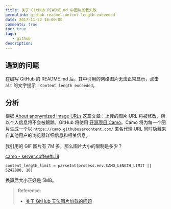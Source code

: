 ```yaml
---
title: 关于 GitHub README.md 中图片加载失败
permalink: github-readme-content-length-exceeded
date: 2017-11-22 16:00:00
comments: true
toc: true
tags:
   - github
description:
---
```


## 遇到的问题
在编写 GitHub 的 README.md 后，其中引用的网络图片无法正常显示，点击 `alt` 的文字提示：`Content length exceeded`。

<!-- more -->

## 分析
根据 [About anonymized image URLs](https://help.github.com/articles/about-anonymized-image-urls/) 这篇文章：上传的图片 URL 将被修改，所以个人信息将不会被跟踪。GitHub 将使用 [开源项目 Camo](https://github.com/atmos/camo)。Camo 将为每一个图片生成一个以 `https://camo.githubusercontent.com/` 匿名代理 URL 同时隐藏来自其他用户的浏览器详细信息和相关信息。

我引用的 GIF 图片有 7M 多，那么图片大小的限制是多少？

[camo - server.coffee#L18](https://github.com/atmos/camo/blob/master/server.coffee#L18)

```
content_length_limit = parseInt(process.env.CAMO_LENGTH_LIMIT || 5242880, 10)
```

换算后大小正好是 5MB。

> Reference:
> - [关于 GitHub 无法图片加载的问题](http://soyaine.cn/blog/2016/12/31/soyaine-daily-070)
